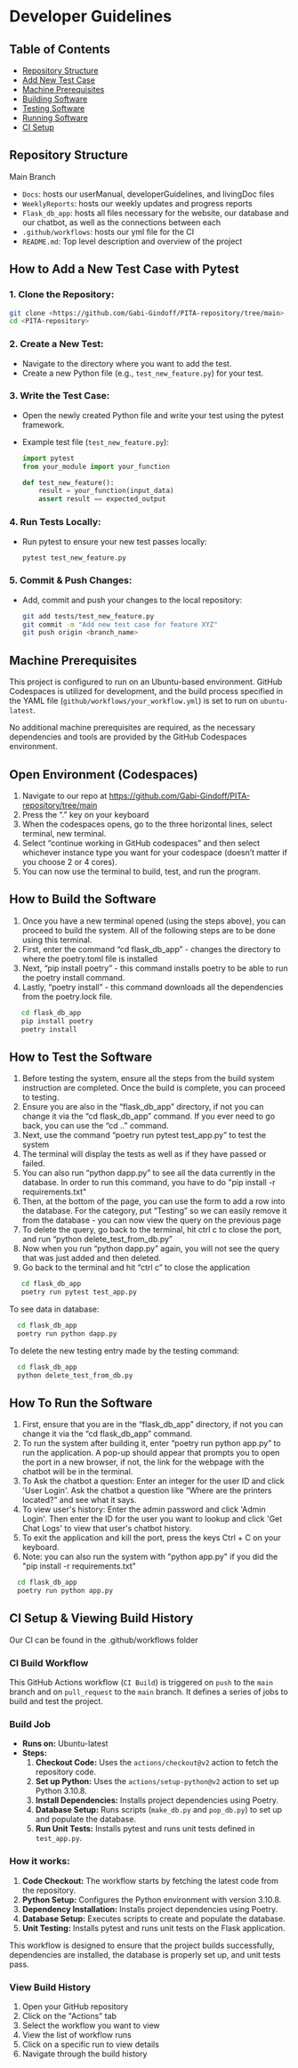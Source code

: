 # Developer Guidelines

## Table of Contents
- [Repository Structure](https://github.com/Gabi-Gindoff/PITA-repository/blob/main/Docs/DeveloperGuidelines.md#repository-structure)
- [Add New Test Case](https://github.com/Gabi-Gindoff/PITA-repository/blob/main/Docs/DeveloperGuidelines.md#how-to-add-a-new-test-case-with-pytest)
- [Machine Prerequisites](https://github.com/Gabi-Gindoff/PITA-repository/blob/main/Docs/DeveloperGuidelines.md#machine-prerequisites)
- [Building Software](https://github.com/Gabi-Gindoff/PITA-repository/blob/main/Docs/DeveloperGuidelines.md#how-to-build-the-software)
- [Testing Software](https://github.com/Gabi-Gindoff/PITA-repository/blob/main/Docs/DeveloperGuidelines.md#how-to-test-the-software)
- [Running Software](https://github.com/Gabi-Gindoff/PITA-repository/blob/main/Docs/DeveloperGuidelines.md#how-to-run-the-software)
- [CI Setup](https://github.com/Gabi-Gindoff/PITA-repository/blob/main/Docs/DeveloperGuidelines.md#ci-build-workflow)



## Repository Structure
Main Branch
- `Docs`: hosts our userManual,  developerGuidelines, and livingDoc files
- `WeeklyReports`: hosts our weekly updates and progress reports
- `Flask_db_app`: hosts all files necessary for the website, our database and our chatbot, as well as the connections between each
- `.github/workflows`: hosts our yml file for the CI
- `README.md`: Top level description and overview of the project


## How to Add a New Test Case with Pytest

### 1. Clone the Repository:

```bash
git clone <https://github.com/Gabi-Gindoff/PITA-repository/tree/main>
cd <PITA-repository>
```

### 2. Create a New Test:

- Navigate to the directory where you want to add the test.
- Create a new Python file (e.g., `test_new_feature.py`) for your test.

### 3. Write the Test Case:

- Open the newly created Python file and write your test using the pytest framework.
- Example test file (`test_new_feature.py`):

  ```python
  import pytest
  from your_module import your_function

  def test_new_feature():
      result = your_function(input_data)
      assert result == expected_output
  ```


### 4. Run Tests Locally:

- Run pytest to ensure your new test passes locally:

  ```bash
  pytest test_new_feature.py
  ```

### 5. Commit & Push Changes:

- Add, commit and push your changes to the local repository:

  ```bash
  git add tests/test_new_feature.py
  git commit -m "Add new test case for feature XYZ"
  git push origin <branch_name>
  ```


## Machine Prerequisites

This project is configured to run on an Ubuntu-based environment. GitHub Codespaces is utilized for development, and the build process specified in the YAML file (`github/workflows/your_workflow.yml`) is set to run on `ubuntu-latest`.

No additional machine prerequisites are required, as the necessary dependencies and tools are provided by the GitHub Codespaces environment.


## Open Environment (Codespaces)
1. Navigate to our repo at https://github.com/Gabi-Gindoff/PITA-repository/tree/main
2. Press the “.” key on your keyboard
3. When the codespaces opens, go to the three horizontal lines, select terminal, new terminal.
4. Select “continue working in GitHub codespaces” and then select whichever instance type you want for your codespace (doesn’t matter if you choose 2 or 4 cores).
5. You can now use the terminal to build, test, and run the program.  


## How to Build the Software
1. Once you have a new terminal opened (using the steps above), you can proceed to build the system. All of the following steps are to be done using this terminal.  
2. First, enter the command “cd flask_db_app” - changes the directory to where the poetry.toml file is installed
3. Next, “pip install poetry” - this command installs poetry to be able to run the poetry install command.
4. Lastly, “poetry install” - this command downloads all the dependencies from the poetry.lock file.

```bash
   cd flask_db_app
   pip install poetry
   poetry install
```


## How to Test the Software
1. Before testing the system, ensure all the steps from the build system instruction are completed. Once the build is complete, you can proceed to testing.
2. Ensure you are also in the “flask_db_app” directory, if not you can change it via the “cd flask_db_app” command. If you ever need to go back, you can use the “cd ..” command.
3. Next, use the command “poetry run pytest test_app.py” to test the system
4. The terminal will display the tests as well as if they have passed or failed.
6. You can also run “python dapp.py” to see all the data currently in the database. In order to run this command, you have to do "pip install -r requirements.txt"
7. Then, at the bottom of the page, you can use the form to add a row into the database. For the category, put “Testing” so we can easily remove it from the database - you can now view the query on the previous page
8. To delete the query, go back to the terminal, hit ctrl c to close the port, and run “python delete_test_from_db.py”
9. Now when you run  “python dapp.py” again, you will not see the query that was just added and then deleted.
10. Go back to the terminal and hit “ctrl c” to close the application

```bash
   cd flask_db_app
   poetry run pytest test_app.py
```

To see data in database:
```bash
  cd flask_db_app
  poetry run python dapp.py
```
To delete the new testing entry made by the testing command:
```bash
  cd flask_db_app
  python delete_test_from_db.py
```



## How To Run the Software
1. First, ensure that you are in the “flask_db_app” directory, if not you can change it via the “cd flask_db_app” command.
2. To run the system after building it, enter “poetry run python app.py” to run the application. A pop-up should appear that prompts you to open the port in a new browser, if not, the link for the webpage with the chatbot will be in the terminal.
4. To Ask the chatbot a question: Enter an integer for the user ID and click 'User Login'. Ask the chatbot a question like “Where are the printers located?” and see what it says.
5. To view user's history: Enter the admin password and click 'Admin Login'. Then enter the ID for the user you want to lookup and click 'Get Chat Logs' to view that user's chatbot history.
6. To exit the application and kill the port, press the keys Ctrl + C on your keyboard.
7. Note: you can also run the system with "python app.py" if you did the "pip install -r requirements.txt"


```bash
  cd flask_db_app
  poetry run python app.py
```

## CI Setup & Viewing Build History
Our CI can be found in the .github/workflows folder


### CI Build Workflow

This GitHub Actions workflow (`CI Build`) is triggered on `push` to the `main` branch and on `pull_request` to the `main` branch. It defines a series of jobs to build and test the project.

### Build Job

- **Runs on:** Ubuntu-latest
- **Steps:**
  1. **Checkout Code:** Uses the `actions/checkout@v2` action to fetch the repository code.
  2. **Set up Python:** Uses the `actions/setup-python@v2` action to set up Python 3.10.8.
  3. **Install Dependencies:** Installs project dependencies using Poetry.
  4. **Database Setup:** Runs scripts (`make_db.py` and `pop_db.py`) to set up and populate the database.
  5. **Run Unit Tests:** Installs pytest and runs unit tests defined in `test_app.py`.

### How it works:

1. **Code Checkout:** The workflow starts by fetching the latest code from the repository.
2. **Python Setup:** Configures the Python environment with version 3.10.8.
3. **Dependency Installation:** Installs project dependencies using Poetry.
4. **Database Setup:** Executes scripts to create and populate the database.
5. **Unit Testing:** Installs pytest and runs unit tests on the Flask application.

This workflow is designed to ensure that the project builds successfully, dependencies are installed, the database is properly set up, and unit tests pass.


### View Build History
1. Open your GitHub repository
2. Click on the "Actions" tab
3. Select the workflow you want to view
4. View the list of workflow runs
5. Click on a specific run to view details
6. Navigate through the build history
